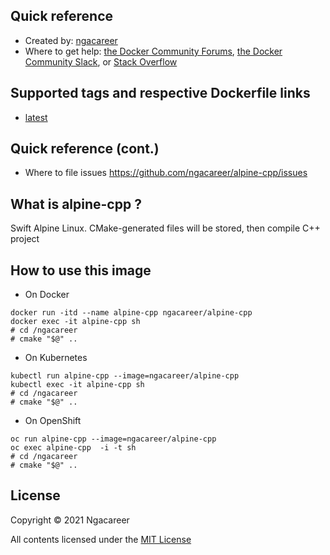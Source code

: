 ## Quick reference
- Created by: <a href="https://github.com/ngacareer">ngacareer</a>
- Where to get help: <a href="https://forums.docker.com/">the Docker Community Forums</a>, <a href="https://dockr.ly/slack">the Docker Community Slack</a>, or <a href="https://stackoverflow.com/search?tab=newest&amp;q=docker">Stack Overflow</a>

## Supported tags and respective Dockerfile links
- <a href="https://github.com/ngacareer/alpine-cpp/blob/master/Dockerfile">latest</a>

## Quick reference (cont.)
- Where to file issues <a href="https://github.com/ngacareer/alpine-cpp/issues">https://github.com/ngacareer/alpine-cpp/issues</a>

## What is alpine-cpp ? 

Swift Alpine Linux. CMake-generated files will be stored, then compile C++ project

## How to use this image
- On Docker 
```
docker run -itd --name alpine-cpp ngacareer/alpine-cpp
docker exec -it alpine-cpp sh
# cd /ngacareer
# cmake "$@" ..
 ```
- On Kubernetes
 ```
kubectl run alpine-cpp --image=ngacareer/alpine-cpp
kubectl exec -it alpine-cpp sh
# cd /ngacareer
# cmake "$@" ..
 ```
- On OpenShift
 ```
oc run alpine-cpp --image=ngacareer/alpine-cpp
oc exec alpine-cpp  -i -t sh
# cd /ngacareer
# cmake "$@" ..
 ```
## License

Copyright © 2021 Ngacareer

All contents licensed under the [MIT License](LICENSE)
